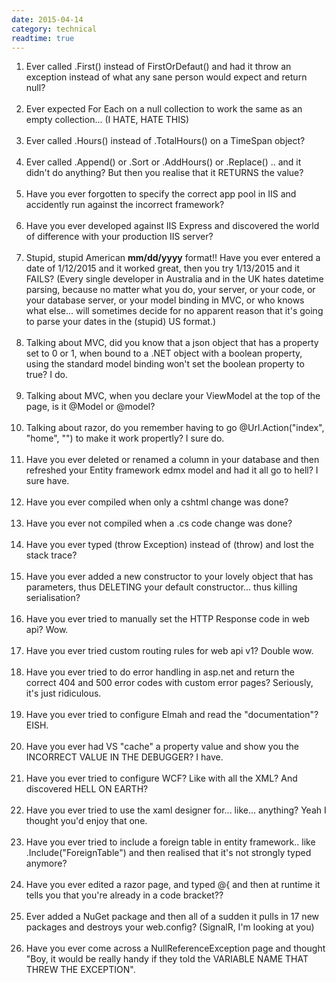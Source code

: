 ```yaml
---
date: 2015-04-14
category: technical
readtime: true
---
```

<ol>

<li> Ever called .First() instead of FirstOrDefaut() and had it throw an exception instead of what any sane person would expect and return null?<br /><br /></li>

<li> Ever expected  For Each on a null collection to work the same as an empty collection... (I HATE, HATE THIS)<br /><br /></li>

<li> Ever called  .Hours() instead of  .TotalHours() on a TimeSpan object? <br /><br /></li>

<li> Ever called .Append() or .Sort or .AddHours() or .Replace() .. and it didn't do anything? But then you realise that it RETURNS the value?<br /><br /></li>

<li> Have you ever forgotten to specify the correct app pool in IIS and accidently run against the incorrect framework?<br /><br /></li>

<li> Have you ever developed against IIS Express and discovered the world of difference with your production IIS server?<br /><br /></li>

<li> Stupid, stupid American <b>mm/dd/yyyy</b> format!! Have you ever entered a date of 1/12/2015 and it worked great, then you try 1/13/2015 and it FAILS? (Every single developer in Australia and in the UK hates datetime parsing, because no matter what you do, your server, or your code, or your database server, or your model binding in MVC, or who knows what else... will sometimes decide for no apparent reason that it's going to parse your dates in the (stupid) US format.)<br /><br /></li>

<li> Talking about MVC, did you know that a json object that has a property set to 0 or 1, when bound to a .NET object with a boolean property, using the standard model binding won't set the boolean property to true? I do.<br /><br /></li>

<li> Talking about MVC, when you declare your ViewModel at the top of the page, is it @Model or @model?<br /><br /></li>

<li> Talking about razor, do you remember having to go @Url.Action("index", "home", "") to make it work propertly? I sure do.<br /><br /></li>

<li> Have you ever deleted or renamed a column in your database and then refreshed your Entity framework edmx model and had it all go to hell? I sure have. <br /><br /></li>

<li> Have you ever compiled when only a cshtml change was done?<br /><br /></li>

<li> Have you ever not compiled when a .cs code change was done? <br /><br /></li>

<li> Have you ever typed (throw Exception) instead of (throw) and lost the stack trace? <br /><br /></li>

<li> Have you ever added a new constructor to your lovely object that has parameters, thus DELETING your default constructor... thus killing serialisation?<br /><br /></li>

<li> Have you ever tried to manually set the HTTP Response code in web api? Wow. <br /><br /></li>

<li> Have you ever tried custom routing rules for web api v1? Double wow. <br /><br /></li>

<li> Have you ever tried to do error handling in asp.net and return the correct 404 and 500 error codes with custom error pages? Seriously, it's just ridiculous.<br /><br /></li>

<li> Have you ever tried to configure Elmah and read the "documentation"? EISH.<br /><br /></li>

<li> Have you ever had VS "cache" a property value and show you the INCORRECT VALUE IN THE DEBUGGER? I have.<br /><br /></li>

<li> Have you ever tried to configure WCF? Like with all the XML? And discovered HELL ON EARTH?<br /><br /></li>

<li> Have you ever tried to use the xaml designer for... like... anything? Yeah I thought you'd enjoy that one.<br /><br /></li>

<li> Have you ever tried to include a foreign table in entity framework.. like .Include("ForeignTable") and then realised that it's not strongly typed anymore?<br /><br /></li>

<li> Have you ever edited a razor page, and typed @{ and then at runtime it tells you that you're already in a code bracket?? <br /><br /></li>

<li> Ever added a NuGet package and then all of a sudden it pulls in 17 new packages and destroys your web.config? (SignalR, I'm looking at you)<br /><br /></li>

<li> Have you ever come across a NullReferenceException page and thought "Boy, it would be really handy if they told the VARIABLE NAME THAT THREW THE EXCEPTION". <br /><br /></li>

</ol>